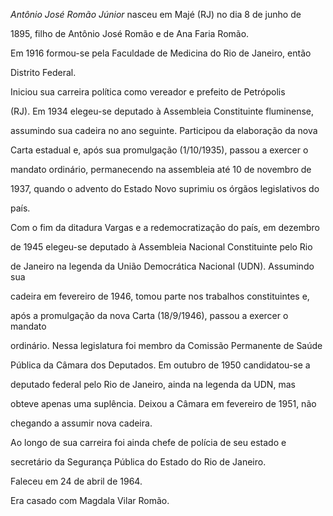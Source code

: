 

*Antônio José Romão Júnior* nasceu em Majé (RJ) no dia 8 de junho de

1895, filho de Antônio José Romão e de Ana Faria Romão.



Em 1916 formou-se pela Faculdade de Medicina do Rio de Janeiro, então

Distrito Federal.



Iniciou sua carreira política como vereador e prefeito de Petrópolis

(RJ). Em 1934 elegeu-se deputado à Assembleia Constituinte fluminense,

assumindo sua cadeira no ano seguinte. Participou da elaboração da nova

Carta estadual e, após sua promulgação (1/10/1935), passou a exercer o

mandato ordinário, permanecendo na assembleia até 10 de novembro de

1937, quando o advento do Estado Novo suprimiu os órgãos legislativos do

país.



Com o fim da ditadura Vargas e a redemocratização do país, em dezembro

de 1945 elegeu-se deputado à Assembleia Nacional Constituinte pelo Rio

de Janeiro na legenda da União Democrática Nacional (UDN). Assumindo sua

cadeira em fevereiro de 1946, tomou parte nos trabalhos constituintes e,

após a promulgação da nova Carta (18/9/1946), passou a exercer o mandato

ordinário. Nessa legislatura foi membro da Comissão Permanente de Saúde

Pública da Câmara dos Deputados. Em outubro de 1950 candidatou-se a

deputado federal pelo Rio de Janeiro, ainda na legenda da UDN, mas

obteve apenas uma suplência. Deixou a Câmara em fevereiro de 1951, não

chegando a assumir nova cadeira.



Ao longo de sua carreira foi ainda chefe de polícia de seu estado e

secretário da Segurança Pública do Estado do Rio de Janeiro.



Faleceu em 24 de abril de 1964.



Era casado com Magdala Vilar Romão.



